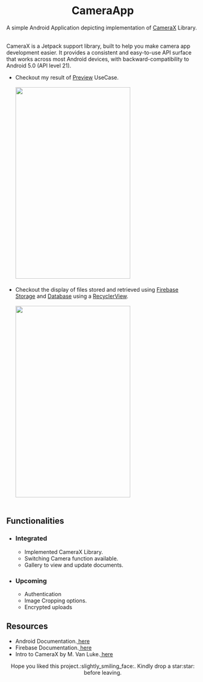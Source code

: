 <div align="center"><h1>CameraApp</h1></div>
<div>A simple Android Application depicting implementation of <a href="https://developer.android.com/training/camerax">CameraX</a> Library.</div><br>
<p>CameraX is a Jetpack support library, built to help you make camera app development easier. It provides a consistent and easy-to-use API surface that works across most Android devices, with backward-compatibility to Android 5.0 (API level 21).</p>

<ul>
  <li>
    Checkout my result of <a href="https://developer.android.com/training/camerax/preview">Preview</a> UseCase.<br><br>
    <img src="https://user-images.githubusercontent.com/55011904/120398855-99cfc180-c358-11eb-8385-4e8fb624b12b.jpeg" width=300 height="500">
  </li>
  
  <br>
  
  <li>
    Checkout the display of files stored and retrieved using <a href="https://firebase.google.com/docs/storage">Firebase Storage</a> and <a href="https://firebase.google.com/docs/database">Database</a> using a <a href="https://developer.android.com/guide/topics/ui/layout/recyclerview">RecyclerView</a>.<br><br>
    <img src="https://user-images.githubusercontent.com/55011904/120398843-976d6780-c358-11eb-9671-2ab8134a0e47.jpeg" width=300 height="500">
  </li>
  
  <br>
</ul>

<div align="left"><h2>Functionalities</h2></div>
<ul>
  <li><h3>Integrated</h3>
    <ul>
      <li>Implemented CameraX Library.</li>
      <li>Switching Camera function available.</li>
      <li>Gallery to view and update documents.</li>
    </ul>
  </li>
  
  <li><h3>Upcoming</h3>
  <ul>
      <li>Authentication</li>
      <li>Image Cropping options.</li>
      <li>Encrypted uploads</li>
    </ul></li>
</ul>

<div align="left"><h2>Resources</h2></div>
<ul>
  <li>Android Documentation.<a href="https://developer.android.com/training/camerax/"> here</a></li>
  <li>Firebase Documentation.<a href="https://firebase.google.com/docs/database"> here</a></li>
  <li>Intro to CameraX by M. Van Luke.<a href="https://medium.com/swlh/introduction-to-androids-camerax-with-java-ca384c522c5"> here</a></li>
</ul>

<div align="center">Hope you liked this project.:slightly_smiling_face:. Kindly drop a star:star: before leaving.</div>
  
